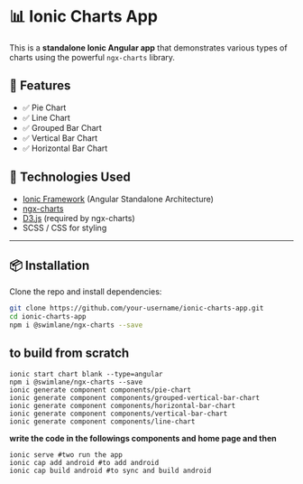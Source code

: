 # 📊 Ionic Charts App

This is a **standalone Ionic Angular app** that demonstrates various types of charts using the powerful `ngx-charts` library.

## 🚀 Features

- ✅ Pie Chart  
- ✅ Line Chart  
- ✅ Grouped Bar Chart  
- ✅ Vertical Bar Chart  
- ✅ Horizontal Bar Chart  

## 🧰 Technologies Used

- [Ionic Framework](https://ionicframework.com/) (Angular Standalone Architecture)
- [ngx-charts](https://swimlane.gitbook.io/ngx-charts/)
- [D3.js](https://d3js.org/) (required by ngx-charts)
- SCSS / CSS for styling

---

## 📦 Installation

Clone the repo and install dependencies:

```bash
git clone https://github.com/your-username/ionic-charts-app.git
cd ionic-charts-app
npm i @swimlane/ngx-charts --save
```

## to build from scratch
```
ionic start chart blank --type=angular
npm i @swimlane/ngx-charts --save
ionic generate component components/pie-chart
ionic generate component components/grouped-vertical-bar-chart
ionic generate component components/horizontal-bar-chart
ionic generate component components/vertical-bar-chart
ionic generate component components/line-chart
```
**write the code in the followings components and home page and then**
```
ionic serve #two run the app
ionic cap add android #to add android
ionic cap build android #to sync and build android
```





